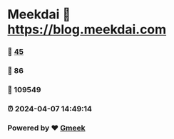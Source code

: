 # Meekdai :link: https://blog.meekdai.com 
### :page_facing_up: [45](https://blog.meekdai.com/tag.html) 
### :speech_balloon: 86 
### :hibiscus: 109549 
### :alarm_clock: 2024-04-07 14:49:14 
### Powered by :heart: [Gmeek](https://github.com/Meekdai/Gmeek)
